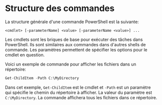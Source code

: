 # Structure des commandes

La structure générale d'une commande PowerShell est la suivante:

```
<cmdlet> [-parameterName] <value> [-parameterName <value>] ...
```

Les cmdlets sont les briques de base pour exécuter des tâches dans PowerShell. Ils sont similaires aux commandes dans d'autres shells de commande. Les paramètres permettent de spécifier les options pour le cmdlet en question.

Voici un exemple de commande pour afficher les fichiers dans un répertoire:

```sql
Get-ChildItem -Path C:\MyDirectory
```

Dans cet exemple, `Get-ChildItem` est le cmdlet et `-Path` est un paramètre qui spécifie le chemin du répertoire à afficher. La valeur du paramètre est `C:\MyDirectory`. La commande affichera tous les fichiers dans ce répertoire.
